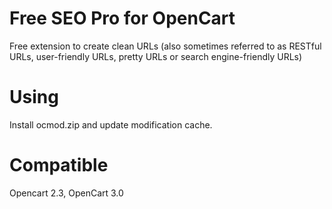 # Free SEO Pro for OpenCart
Free extension to create clean URLs (also sometimes referred to as RESTful URLs, user-friendly URLs, pretty URLs or search engine-friendly URLs)

# Using
Install ocmod.zip and update modification cache.

# Compatible
Opencart 2.3, OpenCart 3.0
